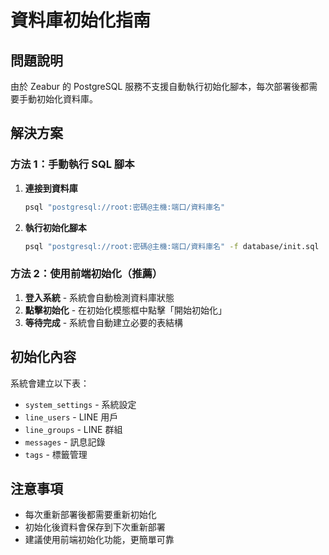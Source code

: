 # 資料庫初始化指南

## 問題說明

由於 Zeabur 的 PostgreSQL 服務不支援自動執行初始化腳本，每次部署後都需要手動初始化資料庫。

## 解決方案

### 方法 1：手動執行 SQL 腳本

1. **連接到資料庫**
   ```bash
   psql "postgresql://root:密碼@主機:端口/資料庫名"
   ```

2. **執行初始化腳本**
   ```bash
   psql "postgresql://root:密碼@主機:端口/資料庫名" -f database/init.sql
   ```

### 方法 2：使用前端初始化（推薦）

1. **登入系統** - 系統會自動檢測資料庫狀態
2. **點擊初始化** - 在初始化模態框中點擊「開始初始化」
3. **等待完成** - 系統會自動建立必要的表結構

## 初始化內容

系統會建立以下表：

- `system_settings` - 系統設定
- `line_users` - LINE 用戶
- `line_groups` - LINE 群組  
- `messages` - 訊息記錄
- `tags` - 標籤管理

## 注意事項

- 每次重新部署後都需要重新初始化
- 初始化後資料會保存到下次重新部署
- 建議使用前端初始化功能，更簡單可靠
